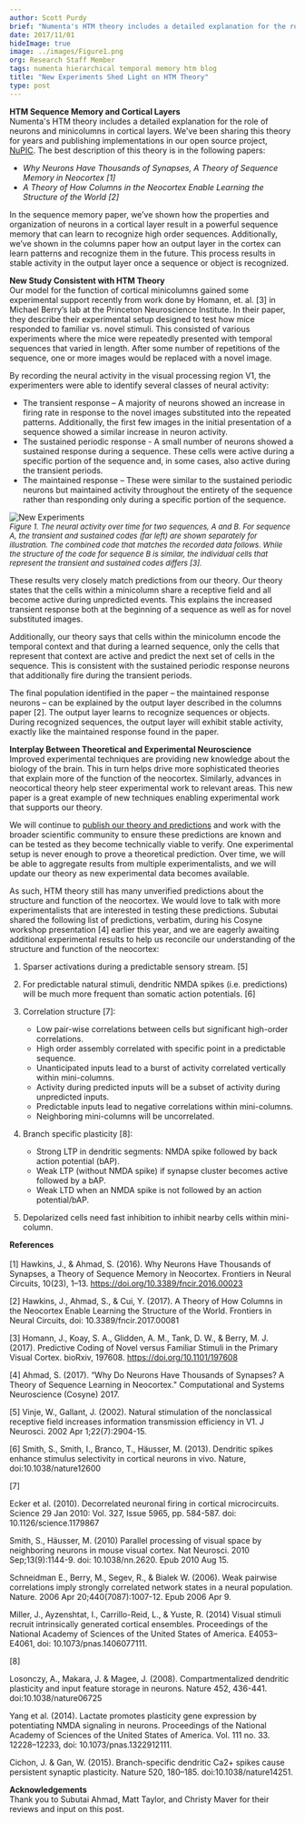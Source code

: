 ```yaml
---
author: Scott Purdy
brief: "Numenta's HTM theory includes a detailed explanation for the role of neurons and minicolumns in cortical layers. We've been sharing this theory for years and publishing implementations in our open source project, NuPIC. The best description of this theory is in the following papers: Why Neurons Have Thousands of Synapses, A Theory of Sequence Memory in Neocortex and A Theory of How Columns in the Neocortex Enable Learning the Structure of the World."
date: 2017/11/01
hideImage: true
image: ../images/Figure1.png
org: Research Staff Member
tags: numenta hierarchical temporal memory htm blog
title: "New Experiments Shed Light on HTM Theory"
type: post
---
```


<p style="margin-left: 0pt; display: inline"><b>HTM Sequence Memory and Cortical Layers</b></p></br>
Numenta's HTM theory includes a detailed explanation for the role of neurons and minicolumns in cortical layers. We've been sharing this theory for years and publishing implementations in our open source project, <a href="http://www.numenta.org/">NuPIC</a>. The best description of this theory is in the following papers:
<ul>
<li><i>Why Neurons Have Thousands of Synapses, A Theory of Sequence Memory in Neocortex [1]</i>
<li><i>A Theory of How Columns in the Neocortex Enable Learning the Structure of the World [2]</i>
</ul>

In the sequence memory paper, we’ve shown how the properties and organization of neurons in a cortical layer result in a powerful sequence memory that can learn to recognize high order sequences. Additionally, we’ve shown in the columns paper how an output layer in the cortex can learn patterns and recognize them in the future. This process results in stable activity in the output layer once a sequence or object is recognized.

**New Study Consistent with HTM Theory** <br/>
Our model for the function of cortical minicolumns gained some experimental support recently from work done by Homann, et. al. [3] in Michael Berry’s lab at the Princeton Neuroscience Institute. In their paper, they describe their experimental setup designed to test how mice responded to familiar vs. novel stimuli. This consisted of various experiments where the mice were repeatedly presented with temporal sequences that varied in length. After some number of repetitions of the sequence, one or more images would be replaced with a novel image.

By recording the neural activity in the visual processing region V1, the experimenters were able to identify several classes of neural activity:

-	The transient response – A majority of neurons showed an increase in firing rate in response to the novel images substituted into the repeated patterns. Additionally, the first few images in the initial presentation of a sequence showed a similar increase in neuron activity.
-	The sustained periodic response - A small number of neurons showed a sustained response during a sequence. These cells were active during a specific portion of the sequence and, in some cases, also active during the transient periods.
-	The maintained response – These were similar to the sustained periodic neurons but maintained activity throughout the entirety of the sequence rather than responding only during a specific portion of the sequence.

![New Experiments](../images/Figure1.png) </br>
<font size="2"><i>Figure 1. The neural activity over time for two sequences, A and B. For sequence A, the transient and sustained codes (far left) are shown separately for illustration. The combined code that matches the recorded data follows. While the structure of the code for sequence B is similar, the individual cells that represent the transient and sustained codes differs [3].</i><br></font>

These results very closely match predictions from our theory. Our theory states that the cells within a minicolumn share a receptive field and all become active during unpredicted events. This explains the increased transient response both at the beginning of a sequence as well as for novel substituted images.

Additionally, our theory says that cells within the minicolumn encode the temporal context and that during a learned sequence, only the cells that represent that context are active and predict the next set of cells in the sequence. This is consistent with the sustained periodic response neurons that additionally fire during the transient periods.

The final population identified in the paper – the maintained response neurons – can be explained by the output layer described in the columns paper [2]. The output layer learns to recognize sequences or objects. During recognized sequences, the output layer will exhibit stable activity, exactly like the maintained response found in the paper.

**Interplay Between Theoretical and Experimental Neuroscience** </br>
Improved experimental techniques are providing new knowledge about the biology of the brain. This in turn helps drive more sophisticated theories that explain more of the function of the neocortex. Similarly, advances in neocortical theory help steer experimental work to relevant areas. This new paper is a great example of new techniques enabling experimental work that supports our theory.

We will continue to [publish our theory and predictions](http://www.numenta.com/papers) and work with the broader scientific community to ensure these predictions are known and can be tested as they become technically viable to verify. One experimental setup is never enough to prove a theoretical prediction. Over time, we will be able to aggregate results from multiple experimentalists, and we will update our theory as new experimental data becomes available.

As such, HTM theory still has many unverified predictions about the structure and function of the neocortex. We would love to talk with more experimentalists that are interested in testing these predictions. Subutai shared the following list of predictions, verbatim, during his Cosyne workshop presentation [4] earlier this year, and we are eagerly awaiting additional experimental results to help us reconcile our understanding of the structure and function of the neocortex:

1. Sparser activations during a predictable sensory stream. [5]

2. For predictable natural stimuli, dendritic NMDA spikes (i.e. predictions) will be much more frequent than somatic action potentials. [6]

3. Correlation structure [7]:
    * Low pair-wise correlations between cells but significant high-order correlations.
    * High order assembly correlated with specific point in a predictable sequence.
    * Unanticipated inputs lead to a burst of activity correlated vertically within mini-columns.
    * Activity during predicted inputs will be a subset of activity during unpredicted inputs.
    * Predictable inputs lead to negative correlations within mini-columns.
    * Neighboring mini-columns will be uncorrelated.

4. Branch specific plasticity [8]:
    * Strong LTP in dendritic segments: NMDA spike followed by back action potential (bAP).
    * Weak LTP (without NMDA spike) if synapse cluster becomes active followed by a bAP.
    * Weak LTD when an NMDA spike is not followed by an action potential/bAP.

5. Depolarized cells need fast inhibition to inhibit nearby cells within mini-column.

**References** <br/><br/>
[1] Hawkins, J., & Ahmad, S. (2016). Why Neurons Have Thousands of Synapses, a Theory of Sequence Memory in Neocortex. Frontiers in Neural Circuits, 10(23), 1–13. https://doi.org/10.3389/fncir.2016.00023

[2] Hawkins, J., Ahmad, S., & Cui, Y. (2017). A Theory of How Columns in the Neocortex Enable Learning the Structure of the World. Frontiers in Neural Circuits, doi: 10.3389/fncir.2017.00081

[3] Homann, J., Koay, S. A., Glidden, A. M., Tank, D. W., & Berry, M. J. (2017). Predictive Coding of Novel versus Familiar Stimuli in the Primary Visual Cortex. bioRxiv, 197608. https://doi.org/10.1101/197608

[4] Ahmad, S. (2017). “Why Do Neurons Have Thousands of Synapses? A Theory of Sequence Learning in Neocortex." Computational and Systems Neuroscience (Cosyne) 2017.

[5] Vinje, W., Gallant, J. (2002). Natural stimulation of the nonclassical receptive field increases information transmission efficiency in V1. J Neurosci. 2002 Apr 1;22(7):2904-15.

[6] Smith, S., Smith, I., Branco, T., Häusser, M. (2013). Dendritic spikes enhance stimulus selectivity in cortical neurons in vivo. Nature, doi:10.1038/nature12600

[7]

Ecker et al. (2010). Decorrelated neuronal firing in cortical microcircuits. Science  29 Jan 2010: Vol. 327, Issue 5965, pp. 584-587. doi: 10.1126/science.1179867

Smith, S., Häusser, M. (2010) Parallel processing of visual space by neighboring neurons in mouse visual cortex. Nat Neurosci. 2010 Sep;13(9):1144-9. doi: 10.1038/nn.2620. Epub 2010 Aug 15.

Schneidman E., Berry, M., Segev, R., & Bialek W. (2006). Weak pairwise correlations imply strongly correlated network states in a neural population. Nature. 2006 Apr 20;440(7087):1007-12. Epub 2006 Apr 9.

Miller, J., Ayzenshtat, I., Carrillo-Reid, L., & Yuste, R. (2014) Visual stimuli recruit intrinsically generated cortical ensembles. Proceedings of the National Academy of Sciences of the United States of America. E4053–E4061, doi: 10.1073/pnas.1406077111.

[8]

Losonczy, A., Makara, J. & Magee, J. (2008). Compartmentalized dendritic plasticity and input feature storage in neurons. Nature 452, 436-441. doi:10.1038/nature06725

Yang et al. (2014). Lactate promotes plasticity gene expression by potentiating NMDA signaling in neurons. Proceedings of the National Academy of Sciences of the United States of America. Vol. 111 no. 33. 12228–12233, doi: 10.1073/pnas.1322912111.

Cichon, J. & Gan, W.  (2015). Branch-specific dendritic Ca2+ spikes cause persistent synaptic plasticity. Nature 520, 180–185. doi:10.1038/nature14251.

**Acknowledgements** </br>
Thank you to Subutai Ahmad, Matt Taylor, and Christy Maver for their reviews and input on this post.
